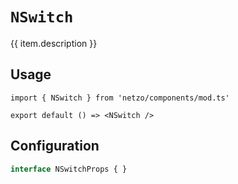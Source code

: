 <script setup>
import SectionDocsCards from '@theme/components/sections/SectionDocsCards.vue'
import en from '~/locales/en.js'
const item = en.components.find(({ uid }) => uid === 'switch')
</script>

<div class="mb-5 w-75px h-75px"  :class="item.icon" />

# `NSwitch`

{{ item.description }}

## Usage

```tsx
import { NSwitch } from 'netzo/components/mod.ts'

export default () => <NSwitch />
```

## Configuration

```ts
interface NSwitchProps { }
```

